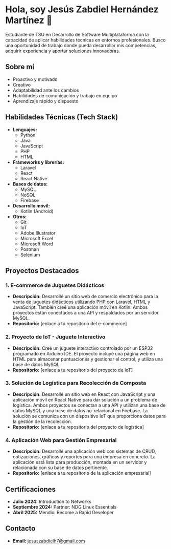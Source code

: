 # Hola, soy Jesús Zabdiel Hernández Martínez 👋

Estudiante de TSU en Desarrollo de Software Multiplataforma con la capacidad de aplicar habilidades técnicas en entornos profesionales. Busco una oportunidad de trabajo donde pueda desarrollar mis competencias, adquirir experiencia y aportar soluciones innovadoras.

## Sobre mí

* Proactivo y motivado
* Creativo
* Adaptabilidad ante los cambios
* Habilidades de comunicación y trabajo en equipo
* Aprendizaje rápido y dispuesto

## Habilidades Técnicas (Tech Stack)

* **Lenguajes:**
    * Python
    * Java
    * JavaScript
    * PHP
    * HTML
* **Frameworks y librerías:**
    * Laravel
    * React
    * React Native
* **Bases de datos:**
    * MySQL
    * NoSQL
    * Firebase
* **Desarrollo móvil:**
    * Kotlin (Android)
* **Otros:**
    * Git
    * IoT
    * Adobe Illustrator
    * Microsoft Excel
    * Microsoft Word
    * Postman
    * Selenium

## Proyectos Destacados

### 1. E-commerce de Juguetes Didácticos

* **Descripción:** Desarrollé un sitio web de comercio electrónico para la venta de juguetes didácticos utilizando PHP con Laravel, HTML y JavaScript. También creé una aplicación móvil en Kotlin. Ambos proyectos están conectados a una API y respaldados por un servidor MySQL.
* **Repositorio:** [enlace a tu repositorio del e-commerce]

### 2. Proyecto de IoT - Juguete Interactivo

* **Descripción:** Creé un juguete interactivo controlado por un ESP32 programado en Arduino IDE. El proyecto incluye una página web en HTML para almacenar puntuaciones y gestionar el control, y utiliza una base de datos MySQL.
* **Repositorio:** [enlace a tu repositorio del proyecto de IoT]

### 3. Solución de Logística para Recolección de Composta

* **Descripción:** Desarrollé un sitio web en React con JavaScript y una aplicación móvil en React Native para dar solución a un problema de logística. Ambos proyectos se conectan a una API y utilizan una base de datos MySQL y una base de datos no-relacional en Firebase. La solución se comunica con un dispositivo IoT que proporciona datos para la gestión de la recolección.
* **Repositorio:** [enlace a tu repositorio del proyecto de logística]

### 4. Aplicación Web para Gestión Empresarial

* **Descripción:** Desarrollé una aplicación web con sistemas de CRUD, cotizaciones, gráficas y reportes para una empresa en concreto. La aplicación está lista para producción, montada en un servidor y relacionada con su base de datos pertinente.
* **Repositorio:** [enlace a tu repositorio de la aplicación empresarial]

## Certificaciones

* **Julio 2024:** Introduction to Networks
* **Septiembre 2024:** Partner: NDG Linux Essentials
* **Abril 2025:** Mendix: Become a Rapid Developer

## Contacto

* **Email:** jesuszabdielh7@gmail.com
